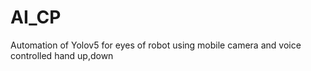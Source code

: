 # AI_CP
Automation of Yolov5 for eyes of robot using mobile camera and voice controlled hand up,down
